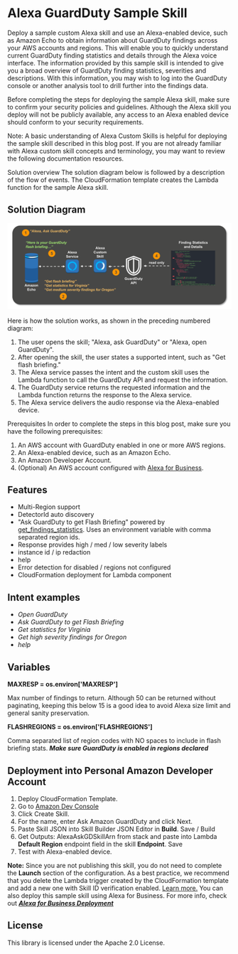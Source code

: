 
# Alexa GuardDuty Sample Skill

Deploy a sample custom Alexa skill and use an Alexa-enabled device, such as Amazon Echo to obtain information about GuardDuty findings across your AWS accounts and regions. This will enable you to quickly understand current GuardDuty finding statistics and details through the Alexa voice interface. The information provided by this sample skill is intended to give you a broad overview of GuardDuty finding statistics, severities and descriptions. With this information, you may wish to log into the GuardDuty console or another analysis tool to drill further into the findings data.

Before completing the steps for deploying the sample Alexa skill, make sure to confirm your security policies and guidelines. Although the Alexa skill you deploy will not be publicly available, any access to an Alexa enabled device should conform to your security requirements.

Note: A basic understanding of Alexa Custom Skills is helpful for deploying the sample skill described in this blog post. If you are not already familiar with Alexa custom skill concepts and terminology, you may want to review the following documentation resources.

Solution overview
The solution diagram below is followed by a description of the flow of events. The CloudFormation template creates the Lambda function for the sample Alexa skill.

## Solution Diagram
![architecture diagram](images/skill-diagram.png)

Here is how the solution works, as shown in the preceding numbered diagram:
1.	The user opens the skill; "Alexa, ask GuardDuty" or "Alexa, open GuardDuty".
2.	After opening the skill, the user states a supported intent, such as "Get flash briefing."
3.	The Alexa service passes the intent and the custom skill uses the Lambda function to call the GuardDuty API and request the information.
4.	The GuardDuty service returns the requested information and the Lambda function returns the response to the Alexa service.
5.	The Alexa service delivers the audio response via the Alexa-enabled device.

Prerequisites
In order to complete the steps in this blog post, make sure you have the following prerequisites:
1.	An AWS account with GuardDuty enabled in one or more AWS regions.
2.	An Alexa-enabled device, such as an Amazon Echo.
3.	An Amazon Developer Account.
4.	(Optional) An AWS account configured with [Alexa for Business](https://aws.amazon.com/alexaforbusiness/).

## Features
- Multi-Region support
- DetectorId auto discovery
- "Ask GuardDuty to get Flash Briefing" powered by [get_findings_statistics](http://boto3.readthedocs.io/en/latest/reference/services/guardduty.html#GuardDuty.Client.get_findings_statistics). Uses an environment variable with comma separated region ids.
- Response provides high / med / low severity labels
- instance id / ip redaction
- help
- Error detection for disabled / regions not configured
- CloudFormation deployment for Lambda component

## Intent examples
- *Open GuardDuty*
- *Ask GuardDuty to get Flash Briefing*
- *Get statistics for Virginia*
- *Get high severity findings for Oregon*
- *help*

## Variables
**MAXRESP = os.environ['MAXRESP']**

Max number of findings to return. Although 50 can be returned without paginating,
keeping this below 15 is a good idea to avoid Alexa size limit and general sanity preservation.

**FLASHREGIONS = os.environ['FLASHREGIONS']**

Comma separated list of region codes with NO spaces to include in flash briefing stats.
***Make sure GuardDuty is enabled in regions declared***

## Deployment into Personal Amazon Developer Account

1. Deploy CloudFormation Template.
2. Go to [Amazon Dev Console](https://developer.amazon.com/alexa/console/ask)
2. Click Create Skill.
3. For the name, enter Ask Amazon GuardDuty and click Next.
4. Paste Skill JSON into Skill Builder JSON Editor in **Build**. Save / Build
5. Get Outputs: AlexaAskGDSkillArn from stack and paste into Lambda **Default Region** endpoint field in the skill **Endpoint**. Save
6. Test with Alexa-enabled device.

**Note:** Since you are not publishing this skill, you do not need to complete the **Launch** section of the configuration. As a best practice, we recommend that you delete the Lambda trigger created by the CloudFormation template and add a new one with Skill ID verification enabled. [Learn more.](https://developer.amazon.com/docs/custom-skills/host-a-custom-skill-as-an-aws-lambda-function.html#configuring-the-alexa-skills-kit-trigger) You can also deploy this sample skill using Alexa for Business. For more info, check out ***[Alexa for Business Deployment](https://aws.amazon.com/alexaforbusiness/getting-started/)***


## License

This library is licensed under the Apache 2.0 License.
